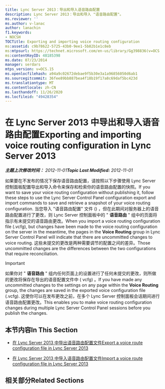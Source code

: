 ```yaml
---
title: Lync Server 2013：导出和导入语音路由配置
description: Lync Server 2013：导出和导入 "语音路由配置"。
ms.reviewer: ''
ms.author: v-lanac
author: lanachin
f1.keywords:
- NOCSH
TOCTitle: Exporting and importing voice routing configuration
ms:assetid: c9b78622-5725-43b0-9ee1-5b82b1e1c8eb
ms:mtpsurl: https://technet.microsoft.com/en-us/library/Gg398836(v=OCS.15)
ms:contentKeyID: 48185398
ms.date: 07/23/2014
manager: serdars
mtps_version: v=OCS.15
ms.openlocfilehash: a94a9c02672debae9f5b30e3a1a96856050d6ab1
ms.sourcegitcommit: 36fee89bb887bea4f18b19f17a8c69daf5bc423d
ms.translationtype: MT
ms.contentlocale: zh-CN
ms.lasthandoff: 11/26/2020
ms.locfileid: "49428354"
---
```

# <a name="exporting-and-importing-voice-routing-configuration-in-lync-server-2013"></a><span data-ttu-id="8ff00-103">在 Lync Server 2013 中导出和导入语音路由配置</span><span class="sxs-lookup"><span data-stu-id="8ff00-103">Exporting and importing voice routing configuration in Lync Server 2013</span></span>

<div data-xmlns="http://www.w3.org/1999/xhtml">

<div class="topic" data-xmlns="http://www.w3.org/1999/xhtml" data-msxsl="urn:schemas-microsoft-com:xslt" data-cs="https://msdn.microsoft.com/">

<div data-asp="https://msdn2.microsoft.com/asp">



</div>

<div id="mainSection">

<div id="mainBody"><span data-ttu-id="8ff00-104">

<span> </span></span><span class="sxs-lookup"><span data-stu-id="8ff00-104">

<span> </span></span></span>

<span data-ttu-id="8ff00-105">_**主题上次修改时间：** 2012-11-01_</span><span class="sxs-lookup"><span data-stu-id="8ff00-105">_**Topic Last Modified:** 2012-11-01_</span></span>

<span data-ttu-id="8ff00-106">如果要在不发布的情况下保存语音路由配置，请按照以下步骤使用 Lync Server 控制面板配置导出和导入命令来保存和检索你的语音路由配置的快照。</span><span class="sxs-lookup"><span data-stu-id="8ff00-106">If you want to save your voice routing configuration without publishing it, follow these steps to use the Lync Server Control Panel configuration export and import commands to save and retrieve a snapshot of your voice routing configuration.</span></span> <span data-ttu-id="8ff00-107">当您导入 "语音路由配置" 文件 () ，但在此期间对服务器上的语音路由配置进行了更改，则 Lync Server 控制面板中的 " **语音路由** " 组中的页面将指示有未提交的语音路由更改。</span><span class="sxs-lookup"><span data-stu-id="8ff00-107">When you import a voice routing configuration file (.vcfg), but changes have been made to the voice routing configuration on the server in the meantime, the pages in the **Voice Routing** group in Lync Server Control Panel will indicate that there are uncommitted changes to voice routing.</span></span> <span data-ttu-id="8ff00-108">这些未提交的更改是两种需要调节的配置之间的差异。</span><span class="sxs-lookup"><span data-stu-id="8ff00-108">Those uncommitted changes are the differences between the two configurations that require reconciliation.</span></span>

<div>


> [!IMPORTANT]  
> <span data-ttu-id="8ff00-109">如果你对 " <STRONG>语音路由</STRONG> " 组内任何页面上的设置进行了任何未提交的更改，则所做的更改将保存在导出的语音配置文件中 ( vcfg) 。</span><span class="sxs-lookup"><span data-stu-id="8ff00-109">If you have made any uncommitted changes to the settings on any page within the <STRONG>Voice Routing</STRONG> group, the changes are saved in the exported voice configuration file (.vcfg).</span></span> <span data-ttu-id="8ff00-110">这使你可以在发布更改之前，在多个 Lync Server 控制面板会话期间进行语音路由配置更改。</span><span class="sxs-lookup"><span data-stu-id="8ff00-110">This enables you to make voice routing configuration changes during multiple Lync Server Control Panel sessions before you publish the changes.</span></span>



</div>

<div>

## <a name="in-this-section"></a><span data-ttu-id="8ff00-111">本节内容</span><span class="sxs-lookup"><span data-stu-id="8ff00-111">In This Section</span></span>

  - [<span data-ttu-id="8ff00-112">在 Lync Server 2013 中导出语音路由配置文件</span><span class="sxs-lookup"><span data-stu-id="8ff00-112">Export a voice route configuration file in Lync Server 2013</span></span>](lync-server-2013-export-a-voice-route-configuration-file.md)

  - [<span data-ttu-id="8ff00-113">在 Lync Server 2013 中导入语音路由配置文件</span><span class="sxs-lookup"><span data-stu-id="8ff00-113">Import a voice route configuration file in Lync Server 2013</span></span>](lync-server-2013-import-a-voice-route-configuration-file.md)

</div>

<div>

## <a name="related-sections"></a><span data-ttu-id="8ff00-114">相关部分</span><span class="sxs-lookup"><span data-stu-id="8ff00-114">Related Sections</span></span>

<span data-ttu-id="8ff00-115"></div>

</div>

<span> </span>

</div>

</div>

</span><span class="sxs-lookup"><span data-stu-id="8ff00-115"></div>

</div>

<span> </span>

</div>

</div>

</span></span></div>

